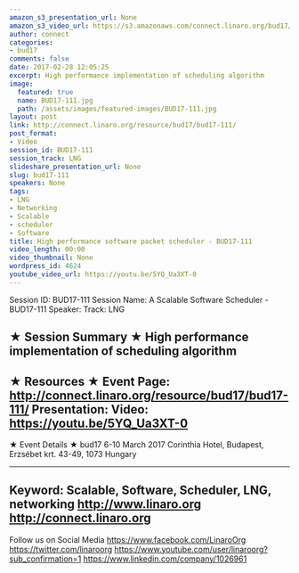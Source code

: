 ```yaml
---
amazon_s3_presentation_url: None
amazon_s3_video_url: https://s3.amazonaws.com/connect.linaro.org/bud17/Videos/Monday/BUD17-111%20A%20Scalable%20Software%20Scheduler.mp4
author: connect
categories:
- bud17
comments: false
date: 2017-02-28 12:05:25
excerpt: High performance implementation of scheduling algorithm
image:
  featured: true
  name: BUD17-111.jpg
  path: /assets/images/featured-images/BUD17-111.jpg
layout: post
link: http://connect.linaro.org/resource/bud17/bud17-111/
post_format:
- Video
session_id: BUD17-111
session_track: LNG
slideshare_presentation_url: None
slug: bud17-111
speakers: None
tags:
- LNG
- Networking
- Scalable
- scheduler
- Software
title: High performance software packet scheduler - BUD17-111
video_length: 00:00
video_thumbnail: None
wordpress_id: 4624
youtube_video_url: https://youtu.be/5YQ_Ua3XT-0
---
```


Session ID: BUD17-111
Session Name: A Scalable Software Scheduler - BUD17-111
Speaker:
Track: LNG


★ Session Summary ★
High performance implementation of scheduling algorithm
---------------------------------------------------
★ Resources ★
Event Page: http://connect.linaro.org/resource/bud17/bud17-111/
Presentation:
Video: https://youtu.be/5YQ_Ua3XT-0
---------------------------------------------------

★ Event Details ★
bud17
6-10 March 2017
Corinthia Hotel, Budapest,
Erzsébet krt. 43-49,
1073 Hungary

---------------------------------------------------
Keyword: Scalable, Software, Scheduler, LNG, networking
http://www.linaro.org
http://connect.linaro.org
---------------------------------------------------
Follow us on Social Media
https://www.facebook.com/LinaroOrg
https://twitter.com/linaroorg
https://www.youtube.com/user/linaroorg?sub_confirmation=1
https://www.linkedin.com/company/1026961